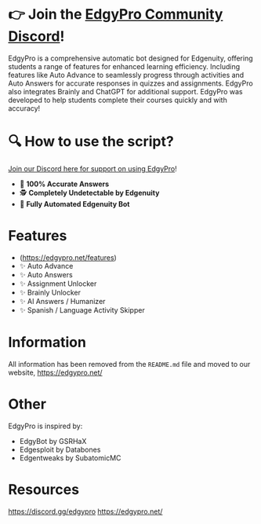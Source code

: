 # 👉 Join the [EdgyPro Community Discord](https://edgypro.net/discord)!
EdgyPro is a comprehensive automatic bot designed for Edgenuity, offering students a range of features for enhanced learning efficiency. Including features like Auto Advance to seamlessly progress through activities and Auto Answers for accurate responses in quizzes and assignments. EdgyPro also integrates Brainly and ChatGPT for additional support. EdgyPro was developed to help students complete their courses quickly and with accuracy!

# 🔍 How to use the script?
[Join our Discord here for support on using EdgyPro](https://edgypro.net/discord)!

- 🎯 **100% Accurate Answers**
- 🕵️ **Completely Undetectable by Edgenuity**
- 🤖 **Fully Automated Edgenuity Bot**

# Features 
- (https://edgypro.net/features)
- ✨ Auto Advance
- ✨ Auto Answers
- ✨ Assignment Unlocker
- ✨ Brainly Unlocker
- ✨ AI Answers / Humanizer
- ✨ Spanish / Language Activity Skipper

# Information
All information has been removed from the `README.md` file and moved to our website, https://edgypro.net/

# Other
EdgyPro is inspired by:
- EdgyBot by GSRHaX
- Edgesploit by Databones
- Edgentweaks by SubatomicMC

# Resources
https://discord.gg/edgypro
https://edgypro.net/
